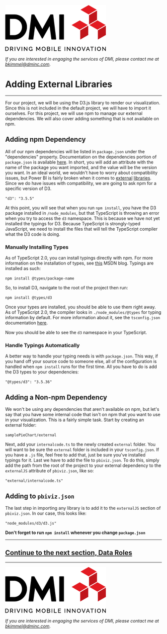 [![DMI Logo](/img/DMI_Logo.png)](https://dminc.com/)

_If you are interested in engaging the services of DMI, please contact me at [bkimmel@dminc.com](mailto:bkimmel@dminc.com)._

# Adding External Libraries
---
For our project, we will be using the D3.js library to render our visualization. Since this is not included in the default project, we will have to import it ourselves. For this project, we will use npm to manage our external dependencies. We will also cover adding something that is not available on npm.

## Adding npm Dependency
All of our npm dependencies will be listed in `package.json` under the "dependencies" property. Documentation on the dependencies portion of `package.json` is available [here](https://docs.npmjs.com/files/package.json#dependencies). In short, you will add an attribute with the name of the package you want imported, and the value will be the version you want. In an ideal world, we wouldn't have to worry about compatibility issues, but Power BI is fairly broken when it comes to [external](https://github.com/Microsoft/PowerBI-visuals/issues/98) [libraries](https://github.com/Microsoft/PowerBI-visuals/issues/99). Since we do have issues with compatibility, we are going to ask npm for a specific version of D3.

`"d3": "3.5.5"`

At this point, you will see that when you run `npm install`, you have the D3 package installed in `/node_modules`, but that TypeScript is throwing an error when you try to access the `d3` namespace. This is because we have not yet installed the typings for D3. Because TypeScript is strongly-typed JavaScript, we need to install the files that will tell the TypeScript compiler what the D3 code is doing.

### Manually Installing Types
As of TypeScript 2.0, you can install typings directly with npm. For more information on the installation of types, see [this](https://blogs.msdn.microsoft.com/typescript/2016/06/15/the-future-of-declaration-files/) MSDN blog. Typings are installed as such:

`npm install @types/package-name`

So, to install D3, navigate to the root of the project then run:

`npm install @types/d3`

Once your types are installed, you should be able to use them right away. As of TypeScript 2.0, the compiler looks in `./node_modules/@types` for typing information by default. For more information about it, see the `tsconfig.json` documentation [here](https://www.typescriptlang.org../handbook/tsconfig-json.html#types-typeroots-and-types).

Now you should be able to see the `d3` namespace in your TypeScript.

### Handle Typings Automatically
A better way to handle your typing needs is with `package.json`. This way, if you hand off your source code to someone else, all of the configuration is handled when `npm install` runs for the first time. All you have to do is add the D3 types to your dependencies:

`"@types/d3": "3.5.36"`

## Adding a Non-npm Dependency
We won't be using any dependencies that aren't available on npm, but let's say that you have some internal code that isn't on npm that you want to use in your visualization. This is a fairly simple task. Start by creating an external folder:

`samplePieChart/external`

Next, add your `internalcode.ts` to the newly created `external` folder. You will want to be sure the `external` folder is included in your `tsconfig.json`. If you have a `.js` file, feel free to add that, just be sure you've installed typings for it. Last we have to add the file to `pbiviz.json`. To do this, simply add the path from the root of the project to your external dependency to the `externalJS` attribute of `pbiviz.json`, like so:

`"external/internalcode.ts"`

## Adding to `pbiviz.json`
The last step in importing any library is to add it to the `externalJS` section of `pbiviz.json`. In our case, this looks like:

`"node_modules/d3/d3.js"`


**Don't forget to run `npm install` whenever you change `package.json`**

---
## **[Continue to the next section, Data Roles](../capabilities/1-DefiningDataRoles.md)**
---

[![DMI Logo](/img/DMI_Logo.png)](https://dminc.com/)

_If you are interested in engaging the services of DMI, please contact me at [bkimmel@dminc.com](mailto:bkimmel@dminc.com)._
